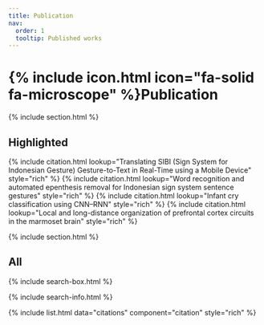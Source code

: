 ```yaml
---
title: Publication
nav:
  order: 1
  tooltip: Published works
---
```


# {% include icon.html icon="fa-solid fa-microscope" %}Publication

{% include section.html %}

## Highlighted

{% include citation.html lookup="Translating SIBI (Sign System for Indonesian Gesture) Gesture-to-Text in Real-Time using a Mobile Device" style="rich" %}
{% include citation.html lookup="Word recognition and automated epenthesis removal for Indonesian sign system sentence gestures" style="rich" %}
{% include citation.html lookup="Infant cry classification using CNN–RNN" style="rich" %}
{% include citation.html lookup="Local and long-distance organization of prefrontal cortex circuits in the marmoset brain" style="rich" %}

{% include section.html %}

## All

{% include search-box.html %}

{% include search-info.html %}

{% include list.html data="citations" component="citation" style="rich" %}
